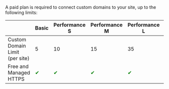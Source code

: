 A paid plan is required to connect custom domains to your site, up to the following limits:

|                                | Basic | Performance S | Performance M | Performance L | Performance XL | Elite |
|--------------------------------|-----|-------------|-------------|-------------|--------------|-----|
| Custom Domain Limit (per site) |   5   |       10      |       15      |       35      |       70       |  270  |
| Free and Managed HTTPS         |   <span style="color:green">✔</span>   |       <span style="color:green">✔</span>      |       <span style="color:green">✔</span>       |       <span style="color:green">✔</span>      |        <span style="color:green">✔</span>       |    <span style="color:green">✔</span>  |